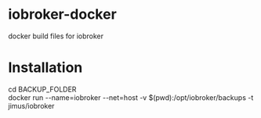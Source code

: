 # iobroker-docker
docker build files for iobroker

# Installation
cd BACKUP_FOLDER  
docker run --name=iobroker --net=host -v $(pwd):/opt/iobroker/backups -t jimus/iobroker
